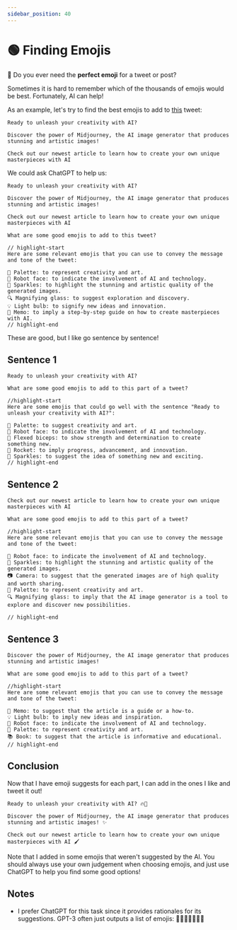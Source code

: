 ```yaml
---
sidebar_position: 40
---
```


# 🟢 Finding Emojis

🤔 Do you ever need the **perfect emoji** for a tweet or post? 

Sometimes it is hard to remember which of the thousands of emojis would be best. Fortunately, AI can help!

As an example, let's try to find the best emojis to add to [this](https://twitter.com/learnprompting/status/1631786358330085382) tweet:

```text
Ready to unleash your creativity with AI?

Discover the power of Midjourney, the AI image generator that produces stunning and artistic images!

Check out our newest article to learn how to create your own unique masterpieces with AI
```

We could ask ChatGPT to help us:

```text
Ready to unleash your creativity with AI?

Discover the power of Midjourney, the AI image generator that produces stunning and artistic images!

Check out our newest article to learn how to create your own unique masterpieces with AI

What are some good emojis to add to this tweet?

// highlight-start
Here are some relevant emojis that you can use to convey the message and tone of the tweet:

🎨 Palette: to represent creativity and art.
🤖 Robot face: to indicate the involvement of AI and technology.
🌟 Sparkles: to highlight the stunning and artistic quality of the generated images.
🔍 Magnifying glass: to suggest exploration and discovery.
💡 Light bulb: to signify new ideas and innovation.
📝 Memo: to imply a step-by-step guide on how to create masterpieces with AI.
// highlight-end
```

These are good, but I like go sentence by sentence!

## Sentence 1

```text
Ready to unleash your creativity with AI?

What are some good emojis to add to this part of a tweet?

//highlight-start
Here are some emojis that could go well with the sentence "Ready to unleash your creativity with AI?":

🎨 Palette: to suggest creativity and art.
🤖 Robot face: to indicate the involvement of AI and technology.
💪 Flexed biceps: to show strength and determination to create something new.
🚀 Rocket: to imply progress, advancement, and innovation.
🌟 Sparkles: to suggest the idea of something new and exciting.
// highlight-end
```

## Sentence 2

```text
Check out our newest article to learn how to create your own unique masterpieces with AI

What are some good emojis to add to this part of a tweet?

//highlight-start
Here are some relevant emojis that you can use to convey the message and tone of the tweet:

🤖 Robot face: to indicate the involvement of AI and technology.
🌟 Sparkles: to highlight the stunning and artistic quality of the generated images.
📷 Camera: to suggest that the generated images are of high quality and worth sharing.
🎨 Palette: to represent creativity and art.
🔍 Magnifying glass: to imply that the AI image generator is a tool to explore and discover new possibilities.

// highlight-end
```

## Sentence 3

```text
Discover the power of Midjourney, the AI image generator that produces stunning and artistic images!

What are some good emojis to add to this part of a tweet?

//highlight-start
Here are some relevant emojis that you can use to convey the message and tone of the tweet:

📝 Memo: to suggest that the article is a guide or a how-to.
💡 Light bulb: to imply new ideas and inspiration.
🤖 Robot face: to indicate the involvement of AI and technology.
🎨 Palette: to represent creativity and art.
📚 Book: to suggest that the article is informative and educational.
// highlight-end
```

## Conclusion

Now that I have emoji suggests for each part, I can add in the ones I like and tweet it out!

```text
Ready to unleash your creativity with AI? 🔥🎨

Discover the power of Midjourney, the AI image generator that produces stunning and artistic images! ✨

Check out our newest article to learn how to create your own unique masterpieces with AI 🖌️
```

Note that I added in some emojis that weren't suggested by the AI. You should always use your own judgement when choosing emojis, and just use ChatGPT to help you find some good options!

## Notes
 
- I prefer ChatGPT for this task since it provides rationales for its suggestions. GPT-3 often just outputs a list of emojis: 🤩😎🤩🤩😃😃💪